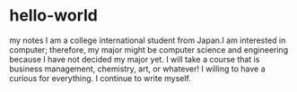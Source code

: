 # hello-world
my notes 
I am a college international student from Japan.I am interested in computer; therefore, my major might be computer science and engineering because I have not decided my major yet. I will take a course that is business management, chemistry, art, or whatever! I willing to have a curious for everything. I continue to write myself. 

